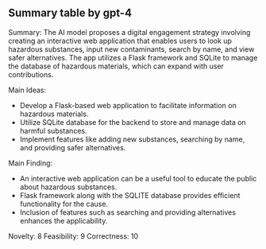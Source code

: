 ## Summary table by gpt-4
Summary: 
The AI model proposes a digital engagement strategy involving creating an interactive web application that enables users to look up hazardous substances, input new contaminants, search by name, and view safer alternatives. The app utilizes a Flask framework and SQLite to manage the database of hazardous materials, which can expand with user contributions.

Main Ideas: 
- Develop a Flask-based web application to facilitate information on hazardous materials.
- Utilize SQLite database for the backend to store and manage data on harmful substances.
- Implement features like adding new substances, searching by name, and providing safer alternatives.

Main Finding: 
- An interactive web application can be a useful tool to educate the public about hazardous substances.
- Flask framework along with the SQLITE database provides efficient functionality for the cause.
- Inclusion of features such as searching and providing alternatives enhances the applicability.

Novelty: 8
Feasibility: 9
Correctness: 10